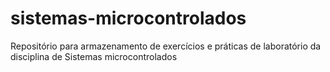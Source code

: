 # sistemas-microcontrolados

Repositório para armazenamento de exercícios e práticas de laboratório da disciplina de Sistemas microcontrolados
